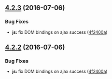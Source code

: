 <a name="4.2.3"></a>
## [4.2.3](https://github.com/hypeJunction/hypeDropzone/compare/4.2.1...v4.2.3) (2016-07-06)


### Bug Fixes

* **js:** fix DOM bindings on ajax success ([4f2400a](https://github.com/hypeJunction/hypeDropzone/commit/4f2400a))



<a name="4.2.2"></a>
## [4.2.2](https://github.com/hypeJunction/hypeDropzone/compare/4.2.1...v4.2.2) (2016-07-06)


### Bug Fixes

* **js:** fix DOM bindings on ajax success ([4f2400a](https://github.com/hypeJunction/hypeDropzone/commit/4f2400a))



